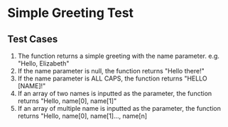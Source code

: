 # Simple Greeting Test
## Test Cases
1. The function returns a simple greeting with the name parameter. e.g. "Hello, Elizabeth"
2. If the name parameter is null, the function returns "Hello there!"
3. If the name parameter is ALL CAPS, the function returns "HELLO [NAME]!"
4. If an array of two names is inputted as the parameter, the function returns "Hello, name[0], name[1]"
5. If an array of multiple name is inputted as the parameter, the function returns "Hello, name[0], name[1]..., name[n]
